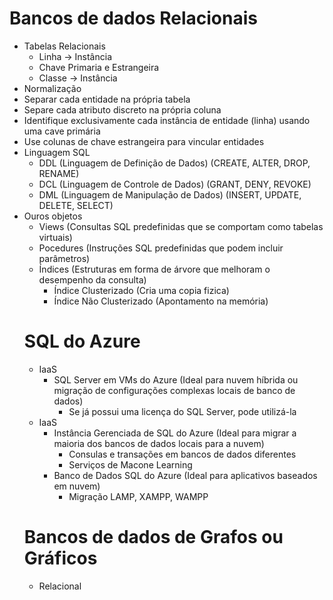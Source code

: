 # Bancos de dados Relacionais
- Tabelas Relacionais
  - Linha -> Instância
  - Chave Primaria e Estrangeira
  - Classe -> Instância
 - Normalização
  - Separar cada entidade na própria tabela
  - Separe cada atributo discreto na própria coluna
  - Identifique exclusivamente cada instância de entidade (linha) usando uma cave primária
  - Use colunas de chave estrangeira para vincular entidades
- Linguagem SQL
  - DDL (Linguagem de Definição de Dados) (CREATE, ALTER, DROP, RENAME)
  - DCL (Linguagem de Controle de Dados) (GRANT, DENY, REVOKE)
  - DML (Linguagem de Manipulação de Dados) (INSERT, UPDATE, DELETE, SELECT)
- Ouros objetos
  - Views (Consultas SQL predefinidas que se comportam como tabelas virtuais)
  - Pocedures (Instruções SQL predefinidas que podem incluir parâmetros)
  - Índices (Estruturas em forma de árvore que melhoram o desempenho da consulta)
    - Índice Clusterizado (Cria uma copia fizica)
    - Índice Não Clusterizado (Apontamento na memória)
  # SQL do Azure
  - IaaS
    - SQL Server em VMs do Azure (Ideal para nuvem híbrida ou migração de configurações complexas locais de banco de dados)
      - Se já possui uma licença do SQL Server, pode utilizá-la
  - IaaS
    - Instância Gerenciada de SQL do Azure (Ideal para migrar a maioria dos bancos de dados locais para a nuvem)
      - Consulas e transações em bancos de dados diferentes
      - Serviços de Macone Learning
    - Banco de Dados SQL do Azure (Ideal para aplicativos baseados em nuvem)
      - Migração LAMP, XAMPP, WAMPP
   # Bancos de dados de Grafos ou Gráficos
    - Relacional
